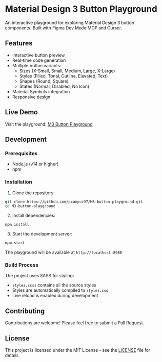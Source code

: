 # Material Design 3 Button Playground

An interactive playground for exploring Material Design 3 button components. Built with Figma Dev Mode MCP and Cursor.

## Features

- Interactive button preview
- Real-time code generation
- Multiple button variants:
  - Sizes (X-Small, Small, Medium, Large, X-Large)
  - Styles (Filled, Tonal, Outline, Elevated, Text)
  - Shapes (Round, Square)
  - States (Normal, Disabled, No Icon)
- Material Symbols integration
- Responsive design

## Live Demo

Visit the playground: [M3 Button Playground](https://pcampuz97.github.io/M3-button-playground/)

## Development

### Prerequisites

- Node.js (v14 or higher)
- npm

### Installation

1. Clone the repository:
```bash
git clone https://github.com/pcampuz97/M3-button-playground.git
cd M3-button-playground
```

2. Install dependencies:
```bash
npm install
```

3. Start the development server:
```bash
npm start
```

The playground will be available at `http://localhost:8080`

### Build Process

The project uses SASS for styling:
- `styles.scss` contains all the source styles
- Styles are automatically compiled to `styles.css`
- Live reload is enabled during development

## Contributing

Contributions are welcome! Please feel free to submit a Pull Request.

## License

This project is licensed under the MIT License - see the [LICENSE](LICENSE) file for details. 